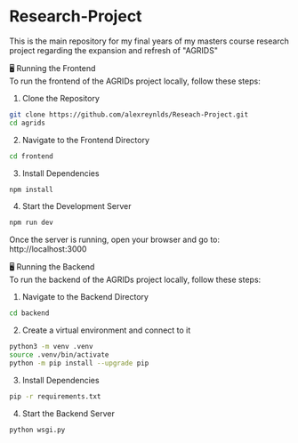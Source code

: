 # Research-Project
This is the main repository for my final years of my masters course research project regarding the expansion and refresh of "AGRIDS"

🖥️ Running the Frontend<br/>
To run the frontend of the AGRIDs project locally, follow these steps:

1. Clone the Repository
```bash
git clone https://github.com/alexreynlds/Reseach-Project.git
cd agrids
```

2. Navigate to the Frontend Directory
```bash
cd frontend
```

3. Install Dependencies
```bash
npm install
```

4. Start the Development Server
```bash
npm run dev
```

Once the server is running, open your browser and go to:
http://localhost:3000

🖥️ Running the Backend<br/>
To run the backend of the AGRIDs project locally, follow these steps:

1. Navigate to the Backend Directory
```bash
cd backend
```

2. Create a virtual environment and connect to it
```bash
python3 -m venv .venv
source .venv/bin/activate
python -m pip install --upgrade pip
```

3. Install Dependencies
```bash
pip -r requirements.txt
```

4. Start the Backend Server
```bash
python wsgi.py
```
